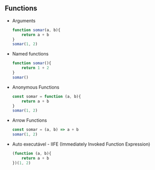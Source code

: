 ## Functions

- Arguments
    ```javascript
    function somar(a, b){
        return a + b
    }
    somar(1, 2)
    ```
    
- Named functions
    ```javascript
    function somar(){
        return 1 + 2
    }
    somar()
    ```

- Anonymous Functions
    ```javascript
    const somar = function (a, b){
        return a + b
    }
    somar(1, 2)
    ```

- Arrow Functions
    ```javascript
    const somar = (a, b) => a + b
    somar(1, 2)
    ```

- Auto executável - IIFE (Immediately Invoked Function Expression)
    ```javascript
    (function (a, b){
        return a + b
    })(1, 2)
    ```